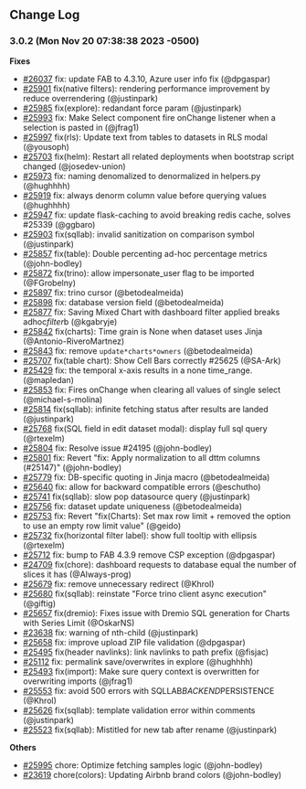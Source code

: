 <!--
Licensed to the Apache Software Foundation (ASF) under one
or more contributor license agreements.  See the NOTICE file
distributed with this work for additional information
regarding copyright ownership.  The ASF licenses this file
to you under the Apache License, Version 2.0 (the
"License"); you may not use this file except in compliance
with the License.  You may obtain a copy of the License at

  http://www.apache.org/licenses/LICENSE-2.0

Unless required by applicable law or agreed to in writing,
software distributed under the License is distributed on an
"AS IS" BASIS, WITHOUT WARRANTIES OR CONDITIONS OF ANY
KIND, either express or implied.  See the License for the
specific language governing permissions and limitations
under the License.
-->

## Change Log

### 3.0.2 (Mon Nov 20 07:38:38 2023 -0500)

**Fixes**

- [#26037](https://github.com/apache/superset/pull/26037) fix: update FAB to 4.3.10, Azure user info fix (@dpgaspar)
- [#25901](https://github.com/apache/superset/pull/25901) fix(native filters): rendering performance improvement by reduce overrendering (@justinpark)
- [#25985](https://github.com/apache/superset/pull/25985) fix(explore): redandant force param (@justinpark)
- [#25993](https://github.com/apache/superset/pull/25993) fix: Make Select component fire onChange listener when a selection is pasted in (@jfrag1)
- [#25997](https://github.com/apache/superset/pull/25997) fix(rls): Update text from tables to datasets in RLS modal (@yousoph)
- [#25703](https://github.com/apache/superset/pull/25703) fix(helm): Restart all related deployments when bootstrap script changed (@josedev-union)
- [#25973](https://github.com/apache/superset/pull/25973) fix: naming denomalized to denormalized in helpers.py (@hughhhh)
- [#25919](https://github.com/apache/superset/pull/25919) fix: always denorm column value before querying values (@hughhhh)
- [#25947](https://github.com/apache/superset/pull/25947) fix: update flask-caching to avoid breaking redis cache, solves #25339 (@ggbaro)
- [#25903](https://github.com/apache/superset/pull/25903) fix(sqllab): invalid sanitization on comparison symbol (@justinpark)
- [#25857](https://github.com/apache/superset/pull/25857) fix(table): Double percenting ad-hoc percentage metrics (@john-bodley)
- [#25872](https://github.com/apache/superset/pull/25872) fix(trino): allow impersonate_user flag to be imported (@FGrobelny)
- [#25897](https://github.com/apache/superset/pull/25897) fix: trino cursor (@betodealmeida)
- [#25898](https://github.com/apache/superset/pull/25898) fix: database version field (@betodealmeida)
- [#25877](https://github.com/apache/superset/pull/25877) fix: Saving Mixed Chart with dashboard filter applied breaks adhoc*filter*b (@kgabryje)
- [#25842](https://github.com/apache/superset/pull/25842) fix(charts): Time grain is None when dataset uses Jinja (@Antonio-RiveroMartnez)
- [#25843](https://github.com/apache/superset/pull/25843) fix: remove `update*charts*owners` (@betodealmeida)
- [#25707](https://github.com/apache/superset/pull/25707) fix(table chart): Show Cell Bars correctly #25625 (@SA-Ark)
- [#25429](https://github.com/apache/superset/pull/25429) fix: the temporal x-axis results in a none time_range. (@mapledan)
- [#25853](https://github.com/apache/superset/pull/25853) fix: Fires onChange when clearing all values of single select (@michael-s-molina)
- [#25814](https://github.com/apache/superset/pull/25814) fix(sqllab): infinite fetching status after results are landed (@justinpark)
- [#25768](https://github.com/apache/superset/pull/25768) fix(SQL field in edit dataset modal): display full sql query (@rtexelm)
- [#25804](https://github.com/apache/superset/pull/25804) fix: Resolve issue #24195 (@john-bodley)
- [#25801](https://github.com/apache/superset/pull/25801) fix: Revert "fix: Apply normalization to all dttm columns (#25147)" (@john-bodley)
- [#25779](https://github.com/apache/superset/pull/25779) fix: DB-specific quoting in Jinja macro (@betodealmeida)
- [#25640](https://github.com/apache/superset/pull/25640) fix: allow for backward compatible errors (@eschutho)
- [#25741](https://github.com/apache/superset/pull/25741) fix(sqllab): slow pop datasource query (@justinpark)
- [#25756](https://github.com/apache/superset/pull/25756) fix: dataset update uniqueness (@betodealmeida)
- [#25753](https://github.com/apache/superset/pull/25753) fix: Revert "fix(Charts): Set max row limit + removed the option to use an empty row limit value" (@geido)
- [#25732](https://github.com/apache/superset/pull/25732) fix(horizontal filter label): show full tooltip with ellipsis (@rtexelm)
- [#25712](https://github.com/apache/superset/pull/25712) fix: bump to FAB 4.3.9 remove CSP exception (@dpgaspar)
- [#24709](https://github.com/apache/superset/pull/24709) fix(chore): dashboard requests to database equal the number of slices it has (@Always-prog)
- [#25679](https://github.com/apache/superset/pull/25679) fix: remove unnecessary redirect (@Khrol)
- [#25680](https://github.com/apache/superset/pull/25680) fix(sqllab): reinstate "Force trino client async execution" (@giftig)
- [#25657](https://github.com/apache/superset/pull/25657) fix(dremio): Fixes issue with Dremio SQL generation for Charts with Series Limit (@OskarNS)
- [#23638](https://github.com/apache/superset/pull/23638) fix: warning of nth-child (@justinpark)
- [#25658](https://github.com/apache/superset/pull/25658) fix: improve upload ZIP file validation (@dpgaspar)
- [#25495](https://github.com/apache/superset/pull/25495) fix(header navlinks): link navlinks to path prefix (@fisjac)
- [#25112](https://github.com/apache/superset/pull/25112) fix: permalink save/overwrites in explore (@hughhhh)
- [#25493](https://github.com/apache/superset/pull/25493) fix(import): Make sure query context is overwritten for overwriting imports (@jfrag1)
- [#25553](https://github.com/apache/superset/pull/25553) fix: avoid 500 errors with SQLLAB*BACKEND*PERSISTENCE (@Khrol)
- [#25626](https://github.com/apache/superset/pull/25626) fix(sqllab): template validation error within comments (@justinpark)
- [#25523](https://github.com/apache/superset/pull/25523) fix(sqllab): Mistitled for new tab after rename (@justinpark)

**Others**

- [#25995](https://github.com/apache/superset/pull/25995) chore: Optimize fetching samples logic (@john-bodley)
- [#23619](https://github.com/apache/superset/pull/23619) chore(colors): Updating Airbnb brand colors (@john-bodley)

